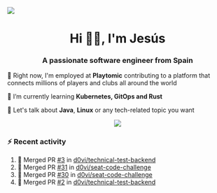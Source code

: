[![](https://img.shields.io/badge/Jesús_Iglesias-0077B5?style=flat&logo=linkedin&logoColor=white)][linkedin]

<h1 align="center">Hi 👋🏻️, I'm Jesús</h1>
<h3 align="center">A passionate software engineer from Spain</h3>

🔭 Right now, I'm employed at **Playtomic** contributing to a platform that connects millions of players and clubs all around the world

🌱 I’m currently learning **Kubernetes, GitOps and Rust**

💬 Let's talk about **Java**, **Linux** or any tech-related topic you want

<p align="center">
  <a href="https://skillicons.dev">
    <img src="https://skillicons.dev/icons?i=java,kotlin,spring,postgres,git,kubernetes,docker,kafka,aws,elasticsearch,linux" />
  </a>
</p>

### ⚡ Recent activity

<!--RECENT_ACTIVITY:start-->
1. 🎉 Merged PR [#3](https://github.com/d0vi/technical-test-backend/pull/3) in [d0vi/technical-test-backend](https://github.com/d0vi/technical-test-backend)<br>
2. 🎉 Merged PR [#31](https://github.com/d0vi/seat-code-challenge/pull/31) in [d0vi/seat-code-challenge](https://github.com/d0vi/seat-code-challenge)<br>
3. 🎉 Merged PR [#30](https://github.com/d0vi/seat-code-challenge/pull/30) in [d0vi/seat-code-challenge](https://github.com/d0vi/seat-code-challenge)<br>
4. 🎉 Merged PR [#2](https://github.com/d0vi/technical-test-backend/pull/2) in [d0vi/technical-test-backend](https://github.com/d0vi/technical-test-backend)<br>
<!--RECENT_ACTIVITY:end-->

[linkedin]: https://linkedin.com/in/jesusiglesiasiglesias
[gitlab]: https://gitlab.com/d0vi
